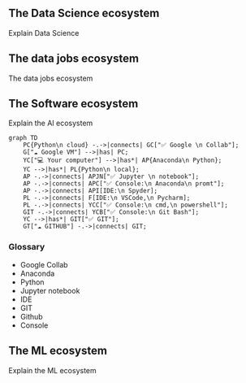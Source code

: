 ## The Data Science ecosystem

Explain Data Science


## The data jobs ecosystem

The data jobs ecosystem


## The Software ecosystem

Explain the AI ecosystem

``` mermaid
graph TD
    PC{Python\n cloud} -.->|connects| GC["✅ Google \n Collab"];
    G["☁ Google VM"] -->|has| PC;
    YC["💻 Your computer"] -->|has*| AP{Anaconda\n Python};
    YC -->|has*| PL{Python\n local};
    AP -.->|connects| APJN["✅ Jupyter \n notebook"];
    AP -.->|connects| APC["✅ Console:\n Anaconda\n promt"];
    AP -.->|connects| API[IDE:\n Spyder];
    PL -.->|connects| F[IDE:\n VSCode,\n Pycharm];
    PL -.->|connects| YCC["✅ Console:\n cmd,\n powershell"];
    GIT -.->|connects| YCB["✅ Console:\n Git Bash"];
    YC -->|has*| GIT["✅ GIT"];
    GT["☁ GITHUB"] -.->|connects| GIT;
```

### Glossary

- Google Collab
- Anaconda
- Python
- Jupyter notebook
- IDE
- GIT
- Github
- Console


## The ML ecosystem

Explain the ML ecosystem